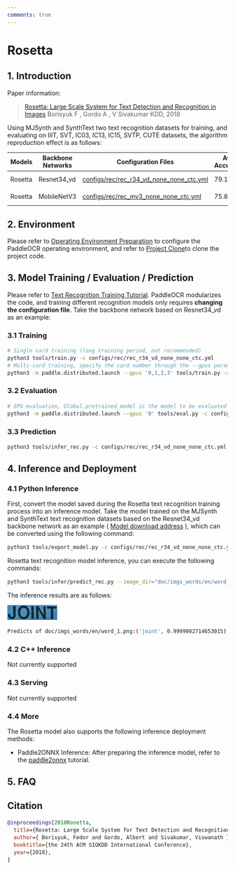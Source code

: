 ```yaml
---
comments: true
---
```


# Rosetta

## 1. Introduction

Paper information:
> [Rosetta: Large Scale System for Text Detection and Recognition in Images](https://arxiv.org/abs/1910.05085)
> Borisyuk F , Gordo A , V Sivakumar
> KDD, 2018

Using MJSynth and SynthText two text recognition datasets for training, and evaluating on IIIT, SVT, IC03, IC13, IC15, SVTP, CUTE datasets, the algorithm reproduction effect is as follows:

|Models|Backbone Networks|Configuration Files|Avg Accuracy|Download Links|
| --- | --- | --- | --- | --- |
|Rosetta|Resnet34_vd|[configs/rec/rec_r34_vd_none_none_ctc.yml](../../configs/rec/rec_r34_vd_none_none_ctc.yml)|79.11%|[training model](https://paddleocr.bj.bcebos.com/dygraph_v2.0/en/rec_r34_vd_none_none_ctc_v2.0_train.tar)|
|Rosetta|MobileNetV3|[configs/rec/rec_mv3_none_none_ctc.yml](../../configs/rec/rec_mv3_none_none_ctc.yml)|75.80%|[training model](https://paddleocr.bj.bcebos.com/dygraph_v2.0/en/rec_mv3_none_none_ctc_v2.0_train.tar)|

## 2. Environment

Please refer to [Operating Environment Preparation](../../ppocr/environment.en.md) to configure the PaddleOCR operating environment, and refer to [Project Clone](../../ppocr/blog/clone.en.md)to clone the project code.

## 3. Model Training / Evaluation / Prediction

Please refer to [Text Recognition Training Tutorial](../../ppocr/model_train/recognition.en.md). PaddleOCR modularizes the code, and training different recognition models only requires **changing the configuration file**. Take the backbone network based on Resnet34_vd as an example:

### 3.1 Training

```bash
# Single card training (long training period, not recommended)
python3 tools/train.py -c configs/rec/rec_r34_vd_none_none_ctc.yml
# Multi-card training, specify the card number through the --gpus parameter
python3 -m paddle.distributed.launch --gpus '0,1,2,3' tools/train.py -c configs/rec/rec_r34_vd_none_none_ctc.yml
```

### 3.2 Evaluation

```bash
# GPU evaluation, Global.pretrained_model is the model to be evaluated
python3 -m paddle.distributed.launch --gpus '0' tools/eval.py -c configs/rec/rec_r34_vd_none_none_ctc.yml -o Global.pretrained_model={path/to/weights}/best_accuracy
```

### 3.3 Prediction

```bash
python3 tools/infer_rec.py -c configs/rec/rec_r34_vd_none_none_ctc.yml -o Global.pretrained_model={path/to/weights}/best_accuracy Global.infer_img=doc/imgs_words/en/word_1.png
```

## 4. Inference and Deployment

### 4.1 Python Inference

First, convert the model saved during the Rosetta text recognition training process into an inference model. Take the model trained on the MJSynth and SynthText text recognition datasets based on the Resnet34_vd backbone network as an example ( [Model download address](https://paddleocr.bj.bcebos.com/dygraph_v2.0/en/rec_r34_vd_none_none_ctc_v2.0_train.tar) ), which can be converted using the following command:

```bash
python3 tools/export_model.py -c configs/rec/rec_r34_vd_none_none_ctc.yml -o Global.pretrained_model=./rec_r34_vd_none_none_ctc_v2.0_train/best_accuracy Global.save_inference_dir=./inference/rec_rosetta
```

Rosetta text recognition model inference, you can execute the following commands:

```bash
python3 tools/infer/predict_rec.py --image_dir="doc/imgs_words/en/word_1.png" --rec_model_dir="./inference/rec_rosetta/" --rec_image_shape="3, 32, 100" --rec_char_dict_path= "./ppocr/utils/ic15_dict.txt"
```

The inference results are as follows:

![img](./images/word_1-20240704183926496.png)

```bash
Predicts of doc/imgs_words/en/word_1.png:('joint', 0.9999982714653015)
```

### 4.2 C++ Inference

Not currently supported

### 4.3 Serving

Not currently supported

### 4.4 More

The Rosetta model also supports the following inference deployment methods:

- Paddle2ONNX Inference: After preparing the inference model, refer to the [paddle2onnx](../../ppocr/infer_deploy/paddle2onnx.en.md) tutorial.

## 5. FAQ

## Citation

```bibtex
@inproceedings{2018Rosetta,
  title={Rosetta: Large Scale System for Text Detection and Recognition in Images},
  author={ Borisyuk, Fedor and Gordo, Albert and Sivakumar, Viswanath },
  booktitle={the 24th ACM SIGKDD International Conference},
  year={2018},
}
```
